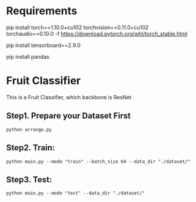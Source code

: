 # Requirements
pip install torch==1.10.0+cu102 torchvision==0.11.0+cu102 torchaudio==0.10.0 -f https://download.pytorch.org/whl/torch_stable.html

pip install tensorboard==2.9.0

pip install pandas

# Fruit Classifier
This is a Fruit Classifier, which backbone is ResNet


## Step1. Prepare your Dataset First
```
python arrange.py
```
## Step2. Train:
```
python main.py --mode "train" --batch_size 64 --data_dir "./dataset/"
```

## Step3. Test:
```
python main.py --mode "test" --data_dir "./dataset/"
```